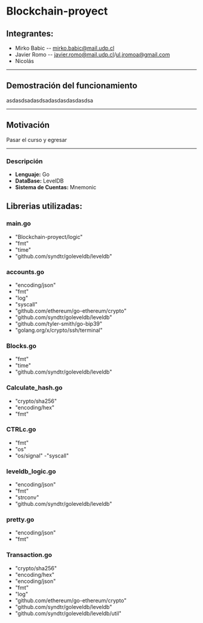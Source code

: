 # Blockchain-proyect

## Integrantes: 

- Mirko Babic -- mirko.babic@mail.udp.cl
- Javier Romo -- javier.romo@mail.udp.cl/ul.jromoa@gmail.com
- Nicolás 
---

## Demostración del funcionamiento 

asdasdsadasdsadasdasdasdasdsa

---

## Motivación


Pasar el curso y egresar

---

### Descripción

- **Lenguaje:** Go
- **DataBase:** LevelDB
- **Sistema de Cuentas:** Mnemonic


## **Librerias utilizadas**:

### main.go
- "Blockchain-proyect/logic"
- "fmt"
- "time"
- "github.com/syndtr/goleveldb/leveldb"

### accounts.go

- "encoding/json"
-	"fmt"
-	"log"
-	"syscall"
-	"github.com/ethereum/go-ethereum/crypto"
-	"github.com/syndtr/goleveldb/leveldb"
-	"github.com/tyler-smith/go-bip39"
-	"golang.org/x/crypto/ssh/terminal"

### Blocks.go

-	"fmt"
-	"time"
- "github.com/syndtr/goleveldb/leveldb"

### Calculate_hash.go

- "crypto/sha256"
-	"encoding/hex"
-	"fmt"

### CTRLc.go

- "fmt"
-	"os"
-	"os/signal"
-"syscall"

### leveldb_logic.go

- "encoding/json"
- "fmt"
- "strconv"
- "github.com/syndtr/goleveldb/leveldb"

### pretty.go

- "encoding/json"
- "fmt"

### Transaction.go

- "crypto/sha256"
-	"encoding/hex"
-	"encoding/json"
-	"fmt"
-	"log"
- "github.com/ethereum/go-ethereum/crypto"
-	"github.com/syndtr/goleveldb/leveldb"
-	"github.com/syndtr/goleveldb/leveldb/util"



